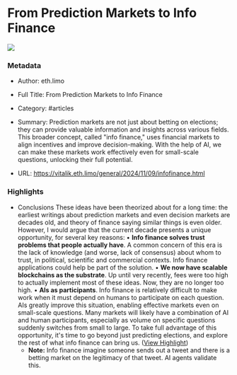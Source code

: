 # From Prediction Markets to Info Finance

![](http://vitalik.ca/images/icon.png)

### Metadata

- Author: eth.limo
- Full Title: From Prediction Markets to Info Finance
- Category: #articles

- Summary: Prediction markets are not just about betting on elections; they can provide valuable information and insights across various fields. This broader concept, called "info finance," uses financial markets to align incentives and improve decision-making. With the help of AI, we can make these markets work effectively even for small-scale questions, unlocking their full potential. 

- URL: https://vitalik.eth.limo/general/2024/11/09/infofinance.html

### Highlights

- Conclusions
  These ideas have been theorized about for a long time: the earliest writings about prediction markets and even decision markets are decades old, and theory of finance saying similar things is even older. However, I would argue that the current decade presents a unique opportunity, for several key reasons:
  • **Info finance solves trust problems that people actually have**. A common concern of this era is the lack of knowledge (and worse, lack of consensus) about whom to trust, in political, scientific and commercial contexts. Info finance applications could help be part of the solution.
  • **We now have scalable blockchains as the substrate**. Up until very recently, fees were too high to actually implement most of these ideas. Now, they are no longer too high.
  • **AIs as participants**. Info finance is relatively difficult to make work when it must depend on humans to participate on each question. AIs greatly improve this situation, enabling effective markets even on small-scale questions. Many markets will likely have a combination of AI and human participants, especially as volume on specific questions suddenly switches from small to large.
  To take full advantage of this opportunity, it's time to go beyond just predicting elections, and explore the rest of what info finance can bring us. ([View Highlight](https://read.readwise.io/read/01je25qedw294n4pdd8jpf7mgd))
    - **Note:** Info finance imagine someone sends out a tweet and there is a betting market on the legitimacy of that tweet. AI agents validate this.
